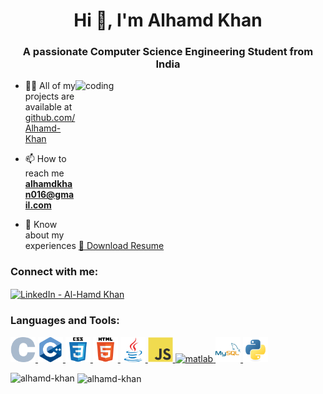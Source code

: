 <h1 align="center">Hi 👋, I'm Alhamd Khan</h1>
<h3 align="center">A passionate Computer Science Engineering Student from India</h3>
<img align="right" alt="coding" width="400px" height="250" src="https://media.tenor.com/w3APLkMuTX0AAAAM/computer-work.gif">

- 👨‍💻 All of my projects are available at [github.com/Alhamd-Khan](github.com/Alhamd-Khan)

- 📫 How to reach me **alhamdkhan016@gmail.com**

- 📄 Know about my experiences <a href="https://drive.google.com/file/d/1MnyWDctcH67uU0wVyUh8rD61TS7Xj0qY/view?usp=drive_link" target="_blank">
  📄 Download Resume
</a>

<h3 align="left">Connect with me:</h3>
<p align="left">
<a href="[https://linkedin.com/in/al-hamdkhan](https://www.linkedin.com/in/al-hamd-khan-8ab09a268)" target="_blank">
  <img align="center" src="https://raw.githubusercontent.com/rahuldkjain/github-profile-readme-generator/master/src/images/icons/Social/linked-in-alt.svg" alt="LinkedIn - Al-Hamd Khan" height="30" width="40" />
</a>
</p>

<h3 align="left">Languages and Tools:</h3>
<p align="left"> <a href="https://www.cprogramming.com/" target="_blank" rel="noreferrer"> <img src="https://raw.githubusercontent.com/devicons/devicon/master/icons/c/c-original.svg" alt="c" width="40" height="40"/> </a> <a href="https://www.w3schools.com/cpp/" target="_blank" rel="noreferrer"> <img src="https://raw.githubusercontent.com/devicons/devicon/master/icons/cplusplus/cplusplus-original.svg" alt="cplusplus" width="40" height="40"/> </a> <a href="https://www.w3schools.com/css/" target="_blank" rel="noreferrer"> <img src="https://raw.githubusercontent.com/devicons/devicon/master/icons/css3/css3-original-wordmark.svg" alt="css3" width="40" height="40"/> </a> <a href="https://www.w3.org/html/" target="_blank" rel="noreferrer"> <img src="https://raw.githubusercontent.com/devicons/devicon/master/icons/html5/html5-original-wordmark.svg" alt="html5" width="40" height="40"/> </a> <a href="https://www.java.com" target="_blank" rel="noreferrer"> <img src="https://raw.githubusercontent.com/devicons/devicon/master/icons/java/java-original.svg" alt="java" width="40" height="40"/> </a> <a href="https://developer.mozilla.org/en-US/docs/Web/JavaScript" target="_blank" rel="noreferrer"> <img src="https://raw.githubusercontent.com/devicons/devicon/master/icons/javascript/javascript-original.svg" alt="javascript" width="40" height="40"/> </a> <a href="https://www.mathworks.com/" target="_blank" rel="noreferrer"> <img src="https://upload.wikimedia.org/wikipedia/commons/2/21/Matlab_Logo.png" alt="matlab" width="40" height="40"/> </a> <a href="https://www.mysql.com/" target="_blank" rel="noreferrer"> <img src="https://raw.githubusercontent.com/devicons/devicon/master/icons/mysql/mysql-original-wordmark.svg" alt="mysql" width="40" height="40"/> </a> <a href="https://www.python.org" target="_blank" rel="noreferrer"> <img src="https://raw.githubusercontent.com/devicons/devicon/master/icons/python/python-original.svg" alt="python" width="40" height="40"/> </a> </p>

<p><img align="left" src="https://github-readme-stats.vercel.app/api/top-langs?username=alhamd-khan&show_icons=true&locale=en&layout=compact" alt="alhamd-khan" /></p>

<p>&nbsp;<img align="center" src="https://github-readme-stats.vercel.app/api?username=alhamd-khan&show_icons=true&locale=en" alt="alhamd-khan" /></p>
